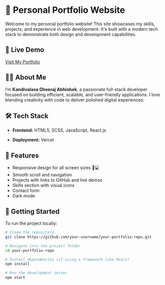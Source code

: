 # 💼 Personal Portfolio Website

Welcome to my personal portfolio website! This site showcases my skills, projects, and experience in web development. It's built with a modern tech stack to demonstrate both design and development capabilities.

## 🔗 Live Demo

[Visit My Portfolio](https://personal-portfolio-5nmy.vercel.app/)

## 🧑‍💻 About Me

I’m **Kandivalasa Dheeraj Abhishek**, a passionate full-stack developer focused on building efficient, scalable, and user-friendly applications. I love blending creativity with code to deliver polished digital experiences.

## 🛠️ Tech Stack

- **Frontend:** HTML5, SCSS, JavaScript, React.js

- **Deployment:** Vercel

## 📁 Features

- Responsive design for all screen sizes 📱💻
- Smooth scroll and navigation
- Projects with links to GitHub and live demos
- Skills section with visual icons
- Contact form
- Dark mode 

## 🚀 Getting Started

To run the project locally:

```bash
# Clone the repository
git clone https://github.com/your-username/your-portfolio-repo.git

# Navigate into the project folder
cd your-portfolio-repo

# Install dependencies (if using a framework like React)
npm install

# Run the development server
npm start
